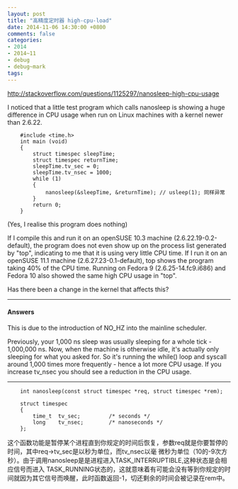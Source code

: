 ```yaml
---
layout: post
title: "高精度定时器 high-cpu-load"
date: 2014-11-06 14:30:00 +0800
comments: false
categories:
- 2014
- 2014~11
- debug
- debug~mark
tags:
---
```

http://stackoverflow.com/questions/1125297/nanosleep-high-cpu-usage

I noticed that a little test program which calls nanosleep is showing a huge difference in CPU usage when run on Linux machines with a kernel newer than 2.6.22.
```
	#include <time.h>
	int main (void)
	{
		struct timespec sleepTime;
		struct timespec returnTime;
		sleepTime.tv_sec = 0;
		sleepTime.tv_nsec = 1000;
		while (1)
		{
			nanosleep(&sleepTime, &returnTime); // usleep(1); 同样异常
		}
		return 0;
	}
```
(Yes, I realise this program does nothing)

  If I compile this and run it on an openSUSE 10.3 machine (2.6.22.19-0.2-default), the program does not even show up on the process list generated by "top", indicating to me that it is using very little CPU time.  If I run it on an openSUSE 11.1 machine (2.6.27.23-0.1-default), top shows the program taking 40% of the CPU time.  Running on Fedora 9 (2.6.25-14.fc9.i686) and Fedora 10 also showed the same high CPU usage in "top".

Has there been a change in the kernel that affects this?

---

#### Answers

This is due to the introduction of NO_HZ into the mainline scheduler.

Previously, your 1,000 ns sleep was usually sleeping for a whole tick - 1,000,000 ns.  Now, when the machine is otherwise idle, it's actually only sleeping for what you asked for.  So it's running the while() loop and syscall around 1,000 times more frequently - hence a lot more CPU usage.  If you increase tv_nsec you should see a reduction in the CPU usage.

--------

```
	int nanosleep(const struct timespec *req, struct timespec *rem);

	struct timespec
	{
		time_t  tv_sec;         /* seconds */
		long    tv_nsec;        /* nanoseconds */
	};
```
 这个函数功能是暂停某个进程直到你规定的时间后恢复，参数req就是你要暂停的时间，其中req->tv_sec是以秒为单位，而tv_nsec以毫 微秒为单位（10的-9次方秒）。由于调用nanosleep是是进程进入TASK_INTERRUPTIBLE,这种状态是会相应信号而进入 TASK_RUNNING状态的，这就意味着有可能会没有等到你规定的时间就因为其它信号而唤醒，此时函数返回-1，切还剩余的时间会被记录在rem中。

